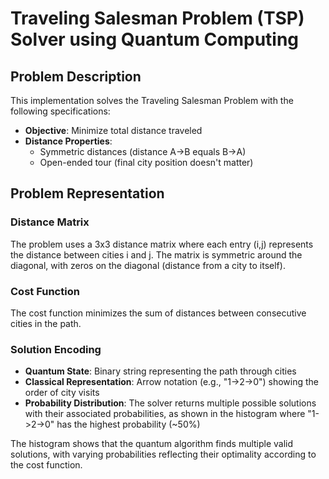 # Traveling Salesman Problem (TSP) Solver using Quantum Computing

## Problem Description
This implementation solves the Traveling Salesman Problem with the following specifications:

- **Objective**: Minimize total distance traveled
- **Distance Properties**: 
  - Symmetric distances (distance A→B equals B→A)
  - Open-ended tour (final city position doesn't matter)

## Problem Representation

### Distance Matrix
The problem uses a 3x3 distance matrix where each entry (i,j) represents the distance between cities i and j. The matrix is symmetric around the diagonal, with zeros on the diagonal (distance from a city to itself).

### Cost Function
The cost function minimizes the sum of distances between consecutive cities in the path. 

### Solution Encoding
- **Quantum State**: Binary string representing the path through cities
- **Classical Representation**: Arrow notation (e.g., "1->2->0") showing the order of city visits
- **Probability Distribution**: The solver returns multiple possible solutions with their associated probabilities, as shown in the histogram where "1->2->0" has the highest probability (~50%)

The histogram shows that the quantum algorithm finds multiple valid solutions, with varying probabilities reflecting their optimality according to the cost function.
